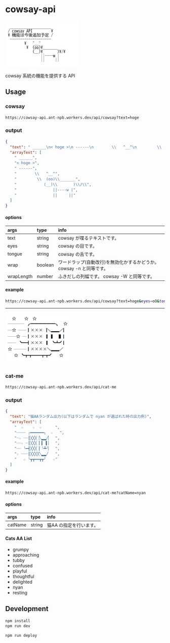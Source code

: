 # cowsay-api
![cowsay API の宣伝画面](README-banner.png "cowsay API の宣伝画面")

cowsay 系統の機能を提供する API

## Usage

### cowsay
```sh
https://cowsay-api.ant-npb.workers.dev/api/cowsay?text=hoge
```
### output
```json
{
  "text": " ______\n< hoge >\n ------\n        \\   ^__^\n         \\  (oo)\\_______\n            (__)\\       )\\/\\\n                ||----w |\n                ||     ||",
  "arrayText": [
    " ______",
    "< hoge >",
    " ------",
    "        \\   ^__^",
    "         \\  (oo)\\_______",
    "            (__)\\       )\\/\\",
    "                ||----w |",
    "                ||     ||"
  ]
}
```

#### options
| args       | type    | info                                                             |
| :--------- | :-----  | :--------------------------------------------------------------- |
| text       | string  | cowsay が喋るテキストです。                                        |
| eyes       | string  | cowsay の目です。                                                 |
| tongue     | string  | cowsay の舌です。                                                 |
| wrap       | boolean | ワードラップ(自動改行)を無効化かするかどうか。 cowsay -n と同等です。 |
| wrapLength | number  | ふきだしの列幅です。 cowsay -W と同等です。                         |

#### example
```sh
https://cowsay-api.ant-npb.workers.dev/api/cowsay?text=hoge&eyes=oO&tongue=U&wrap=false&wrapLength=40
```

---
![cat-me の宣伝画面](cat-me-banner.png "cat-me の宣伝画面")

### cat-me
```sh
https://cowsay-api.ant-npb.workers.dev/api/cat-me
```

### output
```json
{
  "text": "猫AAランダム出力(以下はランダムで nyan が選ばれた時の出力例)",
  "arrayText": [
    "  ☆    ☆  ☆      ",
    "┈┈┈┈ ╭━━━━━━╮  ☆   ",
    "┈☆ ┈┈┃╳╳╳▕╲▂▂╱▏  ",
    "┈┈☆ ┈┃╳╳╳▕▏▍▕▍▏  ",
    "┈┈ ╰━┫╳╳╳▕▏╰┻╯▏  ",
    "☆ ┈┈┈┃╳╳╳╳╲▂▂╱   ",
    "   ☆ ╰┳┳━━┳┳╯   ☆"
  ]
}
```

#### example
```sh
https://cowsay-api.ant-npb.workers.dev/api/cat-me?catName=nyan
```

#### options
| args    | type    | info                  |
| :------ | :-----  | :--------             |
| catName | string  | 猫AA の指定を行います。 |

#### Cats AA List
* grumpy
* approaching
* tubby
* confused
* playful
* thoughtful
* delighted
* nyan
* resting

## Development
```
npm install
npm run dev
```

```
npm run deploy
```
